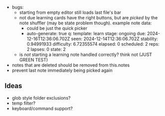 
- bugs:
	- starting from empty editor still loads last file's bar
	- not due learning cards have the right buttons, but are *picked* by the note shuffler (may be state problem though). example note data:
		- could be just the quick picker
		- auto-generate: true
q:
  template: learn
  stage: ongoing
  due: 2024-12-16T12:36:06.702Z
  seen: 2024-12-14T12:36:06.702Z
  stability: 0.94991933
  difficulty: 6.72355574
  elapsed: 0
  scheduled: 2
  reps: 2
  lapses: 0
  state: 2
	- is *not* starting a learning note handled correctly? think not (JUST GREEN TEST)
- notes that are deleted should be removed from this.notes
- prevent last note immediately being picked again

## Ideas

- glob style folder exclusions?
- temp filter?
- keyboard/command support?
